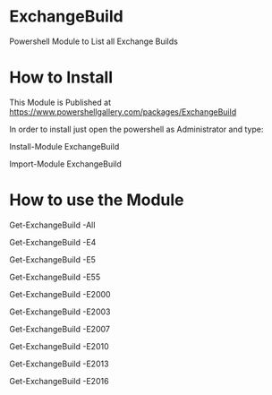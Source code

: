 # ExchangeBuild
Powershell Module to List all Exchange Builds

# How to Install

This Module is Published at https://www.powershellgallery.com/packages/ExchangeBuild

In order to install just open the powershell as Administrator and type: 

Install-Module ExchangeBuild

Import-Module ExchangeBuild

# How to use the Module

Get-ExchangeBuild -All

Get-ExchangeBuild -E4

Get-ExchangeBuild -E5

Get-ExchangeBuild -E55

Get-ExchangeBuild -E2000

Get-ExchangeBuild -E2003

Get-ExchangeBuild -E2007

Get-ExchangeBuild -E2010

Get-ExchangeBuild -E2013

Get-ExchangeBuild -E2016
